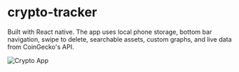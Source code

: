 # crypto-tracker
Built with React native.
The app uses local phone storage, bottom bar navigation, swipe to delete, searchable assets, custom graphs, and live data from CoinGecko's API.

![Crypto App](https://user-images.githubusercontent.com/44801711/180367267-3419b9eb-9aed-4618-8eb7-2e40fc28380f.png)
